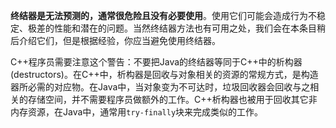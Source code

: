 
**终结器是无法预测的，通常很危险且没有必要使用**。使用它们可能会造成行为不稳定、极差的性能和潜在的问题。当然终结器方法也有可用之处，我们会在本条目稍后介绍它们，但是根据经验，你应当避免使用终结器。

C++程序员需要注意这个警告：不要把Java的终结器等同于C++中的析构器(destructors)。在C++中，析构器是回收与对象相关的资源的常规方式，是构造器所必需的对应物。在Java中，当对象变为不可达时，垃圾回收器会回收与之相关的存储空间，并不需要程序员做额外的工作。C++析构器也被用于回收其它非内存资源，在Java中，通常用`try-finally`块来完成类似的工作。

